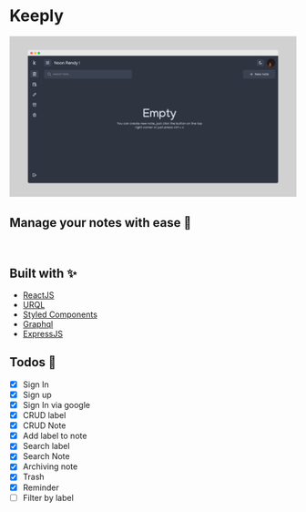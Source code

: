 # Keeply

![](screenshot/screely-1659436349214.png)

## Manage your notes with ease 🗿

<br>

## Built with ✨

- [ReactJS](https://reactjs.org/)
- [URQL](https://formidable.com/open-source/urql/)
- [Styled Components](https://styled-components.com/)
- [Graphql](https://graphql.org/)
- [ExpressJS](https://expressjs.com/)

## Todos 🚀

- [x] Sign In
- [x] Sign up
- [x] Sign In via google
- [x] CRUD label
- [x] CRUD Note
- [x] Add label to note
- [x] Search label
- [x] Search Note
- [x] Archiving note
- [x] Trash
- [x] Reminder
- [ ] Filter by label
